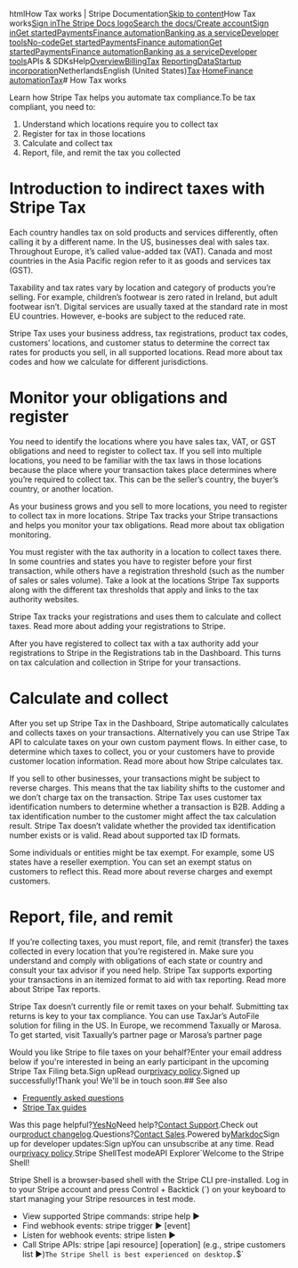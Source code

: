 htmlHow Tax works | Stripe Documentation[Skip to content](#main-content)How Tax works[Sign in](https://dashboard.stripe.com/login?redirect=https%3A%2F%2Fdocs.stripe.com%2Ftax%2Fhow-tax-works)[The Stripe Docs logo](/)[Search the docs/](#)[Create account](https://dashboard.stripe.com/register)[Sign in](https://dashboard.stripe.com/login?redirect=https%3A%2F%2Fdocs.stripe.com%2Ftax%2Fhow-tax-works)[Get started](/get-started)[Payments](/payments)[Finance automation](/finance-automation)[Banking as a service](/financial-services)[Developer tools](/development)[No-code](/no-code)[Get started](/get-started)[Payments](/payments)[Finance automation](/finance-automation)[](#)[Get started](/get-started)[Payments](/payments)[Finance automation](/finance-automation)[Banking as a service](/financial-services)[Developer tools](/development)[](#)APIs & SDKsHelp[Overview](/docs/finance-automation)[Billing](#)[Tax](#)
[Reporting](#)[Data](#)[Startup incorporation](#)NetherlandsEnglish (United States)[](#)[](#)[Tax](/tax)·[Home](/docs)[Finance automation](/docs/finance-automation)[Tax](/docs/tax)# How Tax works

Learn how Stripe Tax helps you automate tax compliance.To be tax compliant, you need to:

1. Understand which locations require you to collect tax
2. Register for tax in those locations
3. Calculate and collect tax
4. Report, file, and remit the tax you collected

# Introduction to indirect taxes with Stripe Tax

Each country handles tax on sold products and services differently, often calling it by a different name. In the US, businesses deal with sales tax. Throughout Europe, it’s called value-added tax (VAT). Canada and most countries in the Asia Pacific region refer to it as goods and services tax (GST).

Taxability and tax rates vary by location and category of products you’re selling. For example, children’s footwear is zero rated in Ireland, but adult footwear isn’t. Digital services are usually taxed at the standard rate in most EU countries. However, e-books are subject to the reduced rate.

Stripe Tax uses your business address, tax registrations, product tax codes, customers’ locations, and customer status to determine the correct tax rates for products you sell, in all supported locations. Read more about tax codes and how we calculate for different jurisdictions.

# Monitor your obligations and register

You need to identify the locations where you have sales tax, VAT, or GST obligations and need to register to collect tax. If you sell into multiple locations, you need to be familiar with the tax laws in those locations because the place where your transaction takes place determines where you’re required to collect tax. This can be the seller’s country, the buyer’s country, or another location.

As your business grows and you sell to more locations, you need to register to collect tax in more locations. Stripe Tax tracks your Stripe transactions and helps you monitor your tax obligations. Read more about tax obligation monitoring.

You must register with the tax authority in a location to collect taxes there. In some countries and states you have to register before your first transaction, while others have a registration threshold (such as the number of sales or sales volume). Take a look at the locations Stripe Tax supports along with the different tax thresholds that apply and links to the tax authority websites.

Stripe Tax tracks your registrations and uses them to calculate and collect taxes. Read more about adding your registrations to Stripe.

After you have registered to collect tax with a tax authority add your registrations to Stripe in the Registrations tab in the Dashboard. This turns on tax calculation and collection in Stripe for your transactions.

# Calculate and collect

After you set up Stripe Tax in the Dashboard, Stripe automatically calculates and collects taxes on your transactions. Alternatively you can use Stripe Tax API to calculate taxes on your own custom payment flows. In either case, to determine which taxes to collect, you or your customers have to provide customer location information. Read more about how Stripe calculates tax.

If you sell to other businesses, your transactions might be subject to reverse charges. This means that the tax liability shifts to the customer and we don’t charge tax on the transaction. Stripe Tax uses customer tax identification numbers to determine whether a transaction is B2B. Adding a tax identification number to the customer might affect the tax calculation result. Stripe Tax doesn’t validate whether the provided tax identification number exists or is valid. Read about supported tax ID formats.

Some individuals or entities might be tax exempt. For example, some US states have a reseller exemption. You can set an exempt status on customers to reflect this. Read more about reverse charges and exempt customers.

# Report, file, and remit

If you’re collecting taxes, you must report, file, and remit (transfer) the taxes collected in every location that you’re registered in. Make sure you understand and comply with obligations of each state or country and consult your tax advisor if you need help. Stripe Tax supports exporting your transactions in an itemized format to aid with tax reporting. Read more about Stripe Tax reports.

Stripe Tax doesn’t currently file or remit taxes on your behalf. Submitting tax returns is key to your tax compliance. You can use TaxJar’s AutoFile solution for filing in the US. In Europe, we recommend Taxually or Marosa. To get started, visit Taxually’s partner page or Marosa’s partner page

Would you like Stripe to file taxes on your behalf?Enter your email address below if you're interested in being an early participant in the upcoming Stripe Tax Filing beta.Sign upRead our[privacy policy](https://stripe.com/privacy).Signed up successfully!Thank you! We'll be in touch soon.## See also

- [Frequently asked questions](/tax/faq)
- [Stripe Tax guides](https://stripe.com/guides/tax-guides)

Was this page helpful?[Yes](#)[No](#)Need help?[Contact Support](https://support.stripe.com/).Check out our[product changelog](https://stripe.com/blog/changelog).Questions?[Contact Sales](https://stripe.com/contact/sales).Powered by[Markdoc](https://markdoc.dev)Sign up for developer updates:Sign upYou can unsubscribe at any time. Read our[privacy policy](https://stripe.com/privacy).Stripe ShellTest modeAPI Explorer[](https://stripe.com/docs/stripe-cli#install)`Welcome to the Stripe Shell!

Stripe Shell is a browser-based shell with the Stripe CLI pre-installed. Log in to your
Stripe account and press Control + Backtick (`) on your keyboard to start managing your Stripe
resources in test mode.

- View supported Stripe commands: stripe help ▶️
- Find webhook events: stripe trigger ▶️ [event]
- Listen for webhook events: stripe listen ▶
- Call Stripe APIs: stripe [api resource] [operation] (e.g., stripe customers list ▶️)`The Stripe Shell is best experienced on desktop.`$`